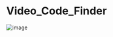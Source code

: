 # Video_Code_Finder
![image](https://user-images.githubusercontent.com/75189508/183461452-fc8cc52d-c48f-43af-a5ea-3c22c25eeac4.png)
